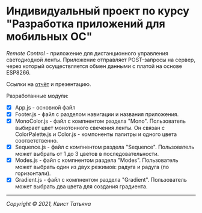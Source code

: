 # Индивидуальный проект по курсу "Разработка приложений для мобильных ОС"

*Remote Control* - приложение для дистанционного управления светодиодной ленты. Приложение отправляет POST-запросы на сервер, через который осуществляется обмен данными с платой на основе ESP8266.

Ссылки на [отчёт](./docs/report.pdf) и презентацию.

Разработанные модули:

- [x] App.js - основной файл
- [x] Footer.js - файл с разделом навигации и названия приложения.
- [x] MonoColor.js - файл с компнентом раздела "Mono". Пользователь выбирает цвет монотонного свечения ленты. Он связан с ColorPalette.js и Color.js - компоненты палитры и одного цвета соответственно.
- [x] Sequence.js - файл с компнентом раздела "Sequence". Пользователь может выбрать от 1 до 3 цветов в последовательности.
- [x] Modes.js - файл с компнентом раздела "Modes". Пользователь может выбрать один из двух режимов: радуга и радуга (по горизонтали).
- [x] Gradient.js - файл с компнентом раздела "Gradient". Пользователь может выбрать два цвета для создания градиента. 

---
_Copyright &copy; 2021, Квист Татьяна_
